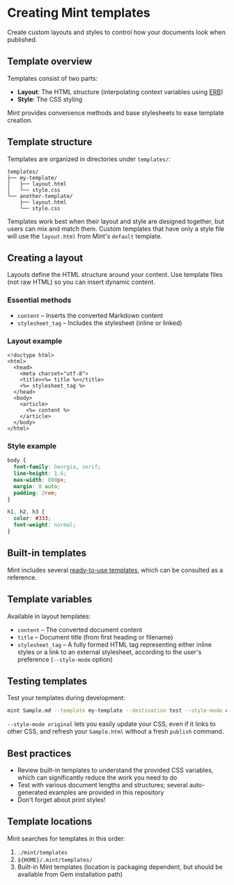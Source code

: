 # Creating Mint templates

Create custom layouts and styles to control how your documents look when published.

## Template overview

Templates consist of two parts:

- **Layout**: The HTML structure (interpolating context variables using [ERB][])
- **Style**: The CSS styling

Mint provides convenience methods and base stylesheets to ease template creation.

## Template structure

Templates are organized in directories under `templates/`:

```
templates/
├── my-template/
│   ├── layout.html
│   └── style.css
└── another-template/
    ├── layout.html
    └── style.css
```

Templates work best when their layout and style are designed together,
but users can mix and match them. Custom templates that have only a style
file will use the `layout.html` from Mint's `default` template.

## Creating a layout

Layouts define the HTML structure around your content. Use template files
(not raw HTML) so you can insert dynamic content.

### Essential methods

- `content` – Inserts the converted Markdown content
- `stylesheet_tag` – Includes the stylesheet (inline or linked)

### Layout example

```erb
<!doctype html>
<html>
  <head>
    <meta charset="utf-8">
    <title><%= title %></title>
    <%= stylesheet_tag %>
  </head>
  <body>
    <article>
      <%= content %>
    </article>
  </body>
</html>
```

### Style example

```css
body {
  font-family: Georgia, serif;
  line-height: 1.6;
  max-width: 800px;
  margin: 0 auto;
  padding: 2rem;
}

h1, h2, h3 {
  color: #333;
  font-weight: normal;
}
```

## Built-in templates

Mint includes several [ready-to-use templates][built-in templates], which can be consulted as a reference.

## Template variables

Available in layout templates:

- `content` – The converted document content
- `title` – Document title (from first heading or filename)
- `stylesheet_tag` – A fully formed HTML tag representing either inline
  styles or a link to an external stylesheet, according to the user's
  preference (`--style-mode` option)

## Testing templates

Test your templates during development:

```bash
mint Sample.md --template my-template --destination test --style-mode original
```

`--style-mode original` lets you easily update your CSS, even if it links
to other CSS, and refresh your `Sample.html` without a fresh `publish` command.

## Best practices

- Review built-in templates to understand the provided CSS variables,
  which can significantly reduce the work you need to do
- Test with various document lengths and structures; several auto-generated
  examples are provided in this repository
- Don't forget about print styles!

## Template locations

Mint searches for templates in this order:

1. `./mint/templates`
2. `${HOME}/.mint/templates/`
4. Built-in Mint templates (location is packaging dependent, but should be
   available from Gem installation path)

[built-in templates]: https://github.com/davejacobs/mint/tree/master/config/templates
[ERB]: https://ruby-doc.org/stdlib-3.1.1/libdoc/erb/rdoc/ERB.html